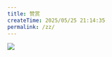 ```yaml
---
title: 赞赏
createTime: 2025/05/25 21:14:35
permalink: /zz/
---
```


<img src="https://s21.ax1x.com/2025/05/25/pVSY8bR.png">
